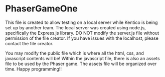 ﻿# PhaserGameOne

This file is created to allow testing on a local server while Kentico is being set up by another team. The local server was created using node.js, 
specifically the Express.js library. DO NOT modify the server.js file without permission of the file creator. If you have issues with the localhost,
please contact the file creator. 

You may modify the public file which is where all the html, css, and javascript contents will be! Within the javascript file, there is also an
assets file to be used by the Phaser game. The assets file will be organized over time. Happy programming!!


